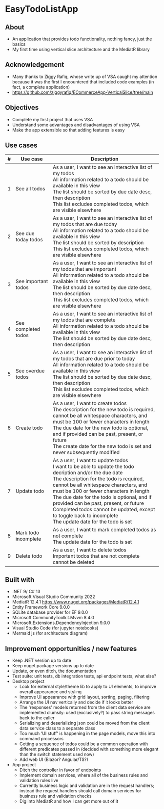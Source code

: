 
# EasyTodoListApp
## About
+ An application that provides todo functionality, nothing fancy, just the basics
+ My first time using vertical slice architecture and the MediatR library
## Acknowledgement
+ Many thanks to Ziggy Rafiq, whose write up of VSA caught my attention because it was the first I encountered that included code examples (in fact, a complete application)
+ https://github.com/ziggyrafiq/ECommerceApp-VerticalSlice/tree/main
## Objectives
+ Complete my first project that uses VSA
+ Understand some advantages and disadvantages of using VSA
+ Make the app extensible so that adding features is easy
## Use cases
|#|Use case|Description|
|-|-|-|
|1|See all todos|As a user, I want to see an interactive list of my todos<br />All information related to a todo should be available in this view<br />The list should be sorted by due date desc, then description<br />This list excludes completed todos, which are visible elsewhere|
|2|See due today todos|As a user, I want to see an interactive list of my todos that are due today<br />All information related to a todo should be available in this view<br />The list should be sorted by description<br />This list excludes completed todos, which are visible elsewhere|
|3|See important todos|As a user, I want to see an interactive list of my todos that are important<br />All information related to a todo should be available in this view<br />The list should be sorted by due date desc, then description<br />This list excludes completed todos, which are visible elsewhere|
|4|See completed todos|As a user, I want to see an interactive list of my todos that are complete<br />All information related to a todo should be available in this view<br />The list should be sorted by due date desc, then description|
|5|See overdue todos|As a user, I want to see an interactive list of my todos that are due prior to today<br />All information related to a todo should be available in this view<br />The list should be sorted by due date desc, then description<br />This list excludes completed todos, which are visible elsewhere|
|6|Create todo|As a user, I want to create todos<br />The description for the new todo is required, cannot be all whitespace characters, and must be 100 or fewer characters in length<br />The due date for the new todo is optional, and if provided can be past, present, or future<br />The create date for the new todo is set and never subsequently modified|
|7|Update todo|As a user, I want to update todos<br />I want to be able to update the todo decription and/or the due date<br />The description for the todo is required, cannot be all whitespace characters, and must be 100 or fewer characters in length<br />The due date for the todo is optional, and if provided can be past, present, or future<br />Completed todos cannot be updated, except to toggle back to incomplete<br />The update date for the todo is set |
|8|Mark todo incomplete|As a user, I want to mark completed todos as not complete<br />The update date for the todo is set|
|9|Delete todo|As a user, I want to delete todos<br />Important todos that are not complete cannot be deleted|
## Built with
+ .NET 9/ C# 13
+ Microsoft Visual Studio Community 2022
+ MediatR 12.4.1 https://www.nuget.org/packages/MediatR/12.4.1
+ Entity Framework Core 9.0.0
+ SQLite database provider for EF 9.0.0
+ Microsoft CommunityToolkit.Mvvm 8.4.0
+ Microsoft.Extensions.DependencyInjection 9.0.0
+ Visual Studio Code (for jupyter notebooks)
+ Mermaid js (for architecture diagram)
## Improvement opportunities / new features
+ Keep .NET version up to date
+ Keep nuget package versions up to date
+ Update, or even ditch, the documentation
+ Test suite: unit tests, db integration tests, api endpoint tests, what else?
+ Desktop project
	+ Look for external style/theme lib to apply to UI elements, to improve overall appearance and styling
    + Improve UI appearance with grid layout, sorting, paging, filtering
    + Arrange the UI nav vertically and decide if it looks better
    + The 'responses' models returned from the client data service are implemented clumsily: used (exclusively?) to pass string messages back to the caller
    + Serializing and deserializing json could be moved from the client data service class to a separate class
    + Too much 'UI stuff' is happening in the page models, move this into command processors
    + Getting a sequence of todos could be a common operation with different predicates passed in (decided with something more elegant than the switch statement used now)
    + Add web UI (Blazor? Angular/TS?)
+ App project
   + Ditch the controller in favor of endpoints
   + Implement domain services, where all of the business rules and validation rules live
   + Currently business logic and validation are in the request handlers; instead the request handlers should call domain services for business rule and validation checks
   + Dig into MediatR and how I can get more out of it
